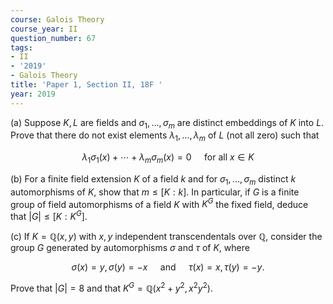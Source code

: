 ```yaml
---
course: Galois Theory
course_year: II
question_number: 67
tags:
- II
- '2019'
- Galois Theory
title: 'Paper 1, Section II, 18F '
year: 2019
---
```




(a) Suppose $K, L$ are fields and $\sigma_{1}, \ldots, \sigma_{m}$ are distinct embeddings of $K$ into $L$. Prove that there do not exist elements $\lambda_{1}, \ldots, \lambda_{m}$ of $L$ (not all zero) such that

$$\lambda_{1} \sigma_{1}(x)+\cdots+\lambda_{m} \sigma_{m}(x)=0 \quad \text { for all } x \in K$$

(b) For a finite field extension $K$ of a field $k$ and for $\sigma_{1}, \ldots, \sigma_{m}$ distinct $k$ automorphisms of $K$, show that $m \leqslant[K: k]$. In particular, if $G$ is a finite group of field automorphisms of a field $K$ with $K^{G}$ the fixed field, deduce that $|G| \leqslant\left[K: K^{G}\right]$.

(c) If $K=\mathbb{Q}(x, y)$ with $x, y$ independent transcendentals over $\mathbb{Q}$, consider the group $G$ generated by automorphisms $\sigma$ and $\tau$ of $K$, where

$$\sigma(x)=y, \sigma(y)=-x \quad \text { and } \quad \tau(x)=x, \tau(y)=-y .$$

Prove that $|G|=8$ and that $K^{G}=\mathbb{Q}\left(x^{2}+y^{2}, x^{2} y^{2}\right)$.